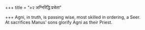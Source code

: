 +++
title = "०२ अग्निरिद्धि प्रचेता"

+++
Agni, in truth, is passing wise, most skilled in ordering, a Seer.  
     At sacrifices Manus' sons glorify Agni as their Priest.